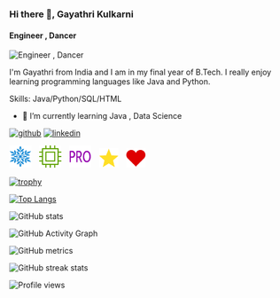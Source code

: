 ### Hi there 👋, Gayathri Kulkarni
#### Engineer , Dancer
![Engineer , Dancer](https://encrypted-tbn0.gstatic.com/images?q=tbn:ANd9GcRxvYXRMT3zfWIi3xbakRGufnUCGf7PWVFVMw&usqp=CAU)

I'm Gayathri from India and I am in my final year of B.Tech. I really enjoy learning programming languages like Java and Python. 

Skills: Java/Python/SQL/HTML

- 🌱 I’m currently learning Java , Data Science 


[<img src='https://cdn.jsdelivr.net/npm/simple-icons@3.0.1/icons/github.svg' alt='github' height='40'>](https://github.com/gayathrikulkarni)  [<img src='https://cdn.jsdelivr.net/npm/simple-icons@3.0.1/icons/linkedin.svg' alt='linkedin' height='40'>](https://www.linkedin.com/in/https://www.linkedin.com/in/gayathri-kulkarni-05a4641b1//)  

<a href='https://archiveprogram.github.com/'><img src='https://raw.githubusercontent.com/acervenky/animated-github-badges/master/assets/acbadge.gif' width='40' height='40'></a> <a href='https://docs.github.com/en/developers'><img src='https://raw.githubusercontent.com/acervenky/animated-github-badges/master/assets/devbadge.gif' width='40' height='40'></a> <a href='https://github.com/pricing'><img src='https://raw.githubusercontent.com/acervenky/animated-github-badges/master/assets/pro.gif' width='40' height='40'></a> <a href='https://stars.github.com/'><img src='https://raw.githubusercontent.com/acervenky/animated-github-badges/master/assets/starbadge.gif' width='35' height='35'></a> <a href='https://docs.github.com/en/github/supporting-the-open-source-community-with-github-sponsors'><img src='https://raw.githubusercontent.com/acervenky/animated-github-badges/master/assets/sponsorbadge.gif' width='35' height='35'></a> 

[![trophy](https://github-profile-trophy.vercel.app/?username=gayathrikulkarni)](https://github.com/ryo-ma/github-profile-trophy)

[![Top Langs](https://github-readme-stats.vercel.app/api/top-langs/?username=gayathrikulkarni)](https://github.com/anuraghazra/github-readme-stats)

![GitHub stats](https://github-readme-stats.vercel.app/api?username=gayathrikulkarni&show_icons=true&count_private=true)  

![GitHub Activity Graph](https://activity-graph.herokuapp.com/graph?username=gayathrikulkarni)  

![GitHub metrics](https://metrics.lecoq.io/gayathrikulkarni)  

![GitHub streak stats](https://github-readme-streak-stats.herokuapp.com/?user=gayathrikulkarni)  

![Profile views](https://gpvc.arturio.dev/gayathrikulkarni)  
